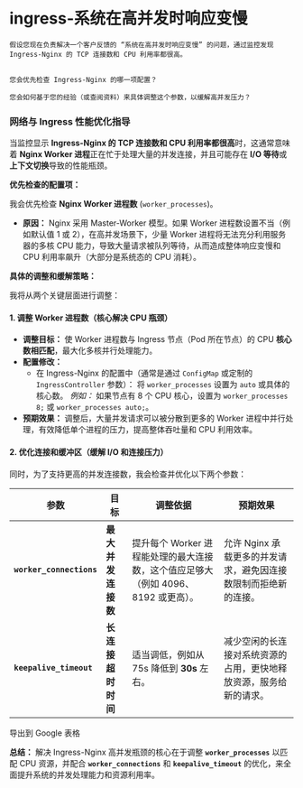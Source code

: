 # ingress-系统在高并发时响应变慢

```
假设您现在负责解决一个客户反馈的 “系统在高并发时响应变慢” 的问题，通过监控发现 Ingress-Nginx 的 TCP 连接数和 CPU 利用率都很高。


您会优先检查 Ingress-Nginx 的哪一项配置？

您会如何基于您的经验（或查阅资料）来具体调整这个参数，以缓解高并发压力？
```

### 网络与 Ingress 性能优化指导

当监控显示 **Ingress-Nginx 的 TCP 连接数和 CPU 利用率都很高**时，这通常意味着 **Nginx Worker 进程**正在忙于处理大量的并发连接，并且可能存在 **I/O 等待**或**上下文切换**导致的性能瓶颈。

**优先检查的配置项：**

我会优先检查 **Nginx Worker 进程数** (`worker_processes`)。

- **原因：** Nginx 采用 Master-Worker 模型。如果 Worker 进程数设置不当（例如默认值 1 或 2），在高并发场景下，少量 Worker 进程将无法充分利用服务器的多核 CPU 能力，导致大量请求被队列等待，从而造成整体响应变慢和 CPU 利用率飙升（大部分是系统态的 CPU 消耗）。

**具体的调整和缓解策略：**

我将从两个关键层面进行调整：

#### 1. 调整 Worker 进程数（核心解决 CPU 瓶颈）

- **调整目标：** 使 Worker 进程数与 Ingress 节点（Pod 所在节点）的 CPU **核心数相匹配**，最大化多核并行处理能力。
- **配置修改：**
  - 在 Ingress-Nginx 的配置中（通常是通过 `ConfigMap` 或定制的 `IngressController` 参数）： 将 `worker_processes` 设置为 `auto` 或具体的核心数。 *例如：* 如果节点有 8 个 CPU 核心，设置为 `worker_processes 8;` 或 `worker_processes auto;`。
- **预期效果：** 调整后，大量并发请求可以被分散到更多的 Worker 进程中并行处理，有效降低单个进程的压力，提高整体吞吐量和 CPU 利用效率。

#### 2. 优化连接和缓冲区（缓解 I/O 和连接压力）

同时，为了支持更高的并发连接数，我会检查并优化以下两个参数：

| 参数                     | 目标               | 调整依据                                                     | 预期效果                                                     |
| ------------------------ | ------------------ | ------------------------------------------------------------ | ------------------------------------------------------------ |
| **`worker_connections`** | **最大并发连接数** | 提升每个 Worker 进程能处理的最大连接数，这个值应足够大（例如 4096、8192 或更高）。 | 允许 Nginx 承载更多的并发请求，避免因连接数限制而拒绝新的连接。 |
| **`keepalive_timeout`**  | **长连接超时时间** | 适当调低，例如从 75s 降低到 **30s** 左右。                   | 减少空闲的长连接对系统资源的占用，更快地释放资源，服务给新的请求。 |

导出到 Google 表格

**总结：** 解决 Ingress-Nginx 高并发瓶颈的核心在于调整 **`worker_processes`** 以匹配 CPU 资源，并配合 **`worker_connections`** 和 **`keepalive_timeout`** 的优化，来全面提升系统的并发处理能力和资源利用率。